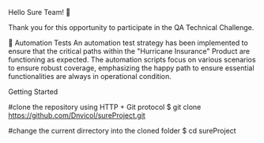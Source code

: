Hello Sure Team! 🌟

Thank you for this opportunity to participate in the QA Technical Challenge.

🤖 Automation Tests
An automation test strategy has been implemented to ensure that the critical paths within the "Hurricane Insurance" Product are functioning as expected.
The automation scripts focus on various scenarios to ensure robust coverage, emphasizing the happy path to ensure essential functionalities are always in operational condition.

Getting Started

#clone the repository using HTTP + Git protocol
$ git clone https://github.com/Dnvicol/sureProject.git

#change the current dirrectory into the cloned folder
$ cd sureProject

